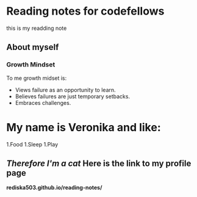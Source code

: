 # Reading notes for codefellows
this is my readding note
## About myself

### Growth Mindset
 To me growth midset is:
 - Views failure as an opportunity to learn.
 - Believes failures are just temporary setbacks.
 - Embraces challenges.


My name is Veronika and like:
==========================
1.Food
1.Sleep
1.Play


***Therefore I'm a cat***
Here is the link to my profile page 
------------------

**rediska503.github.io/reading-notes/**






